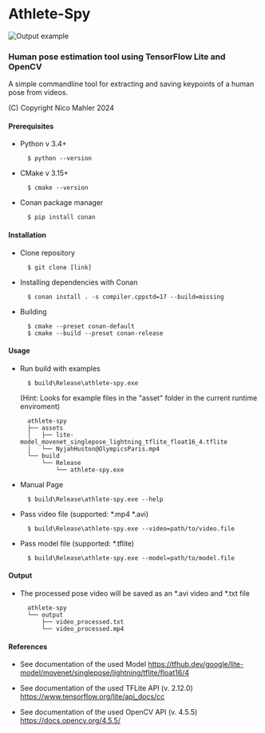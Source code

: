 # Athlete-Spy

![Output example](assets/processed_output.gif)

### Human pose estimation tool using TensorFlow Lite and OpenCV

A simple commandline tool for extracting and saving keypoints of a human pose from videos.

(C) Copyright Nico Mahler 2024


#### Prerequisites

- Python v 3.4+

        $ python --version

- CMake v 3.15+

        $ cmake --version

- Conan package manager

        $ pip install conan

#### Installation

- Clone repository

        $ git clone [link]

- Installing dependencies with Conan

        $ conan install . -s compiler.cppstd=17 --build=missing

- Building

        $ cmake --preset conan-default
        $ cmake --build --preset conan-release

#### Usage

- Run build with examples

        $ build\Release\athlete-spy.exe

    (Hint: Looks for example files in the "asset" folder in the current runtime enviroment)
    
        athlete-spy
        ├── assets
        │   ├── lite-model_movenet_singlepose_lightning_tflite_float16_4.tflite
        │   └── NyjahHuston@OlympicsParis.mp4
        └── build
            └── Release
                └── athlete-spy.exe

- Manual Page

        $ build\Release\athlete-spy.exe --help

- Pass video file (supported: *.mp4 *.avi)

        $ build\Release\athlete-spy.exe --video=path/to/video.file

- Pass model file (supported: *.tflite)

        $ build\Release\athlete-spy.exe --model=path/to/model.file
        
#### Output

- The processed pose video will be saved as an *.avi video and *.txt file

        athlete-spy
        └── output
            ├── video_processed.txt
            └── video_processed.mp4
            
#### References

- See documentation of the used Model
https://tfhub.dev/google/lite-model/movenet/singlepose/lightning/tflite/float16/4

- See documentation of the used TFLite API (v. 2.12.0) https://www.tensorflow.org/lite/api_docs/cc

- See documentation of the used OpenCV API (v. 4.5.5)
https://docs.opencv.org/4.5.5/